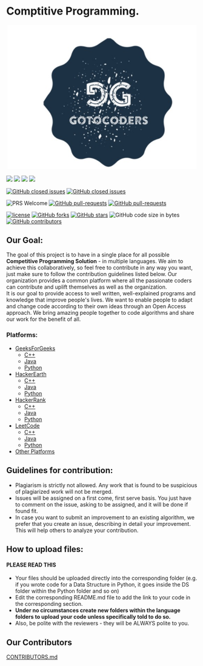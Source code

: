 # Comptitive Programming.

<p align="center">
<img src="https://github.com/GoTo-Coders/GoTo-Coders.github.io/blob/main/logo.jpg" width="500px">
</p>

![](https://img.shields.io/badge/C-00599C?style=for-the-badge&logo=c&logoColor=orange)
![](https://img.shields.io/badge/C%2B%2B-00599C?style=for-the-badge&logo=c%2B%2B&logoColor=orange)
![](https://img.shields.io/badge/Java-ED8B00?style=for-the-badge&logo=java&logoColor=white)
![](https://img.shields.io/badge/Python-FFD43B?style=for-the-badge&logo=python&logoColor=darkgreen)

[![GitHub closed issues](https://img.shields.io/github/issues-raw/GoTo-Coders/Competitive-Programming.svg?style=for-the-badge)](https://github.com/GoTo-Coders/DS-Algo/issues)
[![GitHub closed issues](https://img.shields.io/github/issues-closed-raw/GoTo-Coders/Competitive-Programming.svg?style=for-the-badge)](https://github.com/GoTo-Coders/DS-Algo/issues)

![PRS Welcome](https://img.shields.io/badge/PRs-welcome-brightgreen.svg?style=for-the-badge)
[![GitHub pull-requests](https://img.shields.io/github/issues-pr/GoTo-Coders/Competitive-Programming.svg?style=for-the-badge)](https://github.com/GoTo-Coders/DS-Algo/pulls)
[![GitHub pull-requests](https://img.shields.io/github/issues-pr-closed/GoTo-Coders/Competitive-Programming.svg?style=for-the-badge)](https://github.com/GoTo-Coders/DS-Algo/pulls)

[![license](https://img.shields.io/github/license/GoTo-Coders/Competitive-Programming.svg?style=for-the-badge)](https://github.com/GoTo-Coders/Competitive-Programming/blob/main/LICENSE.md)
[![GitHub forks](https://img.shields.io/github/forks/GoTo-Coders/Competitive-Programming.svg?style=for-the-badge)](https://GitHub.com/GoTo-Coders/Competitive-Programming/network/)
[![GitHub stars](https://img.shields.io/github/stars/GoTo-Coders/Competitive-Programming.svg?style=for-the-badge)](https://GitHub.com/GoTo-Coders/Competitive-Programming/stargazers/)
![GitHub code size in bytes](https://img.shields.io/github/languages/code-size/GoTo-Coders/Competitive-Programming.svg?style=for-the-badge)
[![GitHub contributors](https://img.shields.io/github/contributors/GoTo-Coders/Competitive-Programming.svg?style=for-the-badge)](https://GitHub.com/GoTo-Coders/Competitive-Programming/graphs/contributors/)

  
## Our Goal:
The goal of this project is to have in a single place for all possible **Competitive Programming Solution** - in multiple languages. 
We aim to achieve this collaboratively, so feel free to contribute in any way you want, just make sure to follow the contribution guidelines listed below.
Our organization provides a common platform where all the passionate coders can contribute and uplift themselves as well as the organization.  
It is our goal to provide access to well written, well-explained programs and knowledge that improve people's lives. 
We want to enable people to adapt and change code according to their own ideas through an Open Access approach. 
We bring amazing people together to code algorithms and share our work for the benefit of all.

### Platforms:
  - [GeeksForGeeks](/GeeksForGeeks)
      - [C++](https://github.com/GoTo-Coders/Competitive-Programming/tree/main/GeeksForGeeks/C%20Plus%20Plus)
      - [Java](/GeeksForGeeks/Java)
      - [Python](/GeeksForGeeks/Python)
  - [HackerEarth](/HackerEarth)
      - [C++](https://github.com/GoTo-Coders/Competitive-Programming/tree/main/HackerEarth/C%20Plus%20Plus)
      - [Java](/HackerEarth/Java)
      - [Python](/HackerEarth/Python)
  - [HackerRank](/HackerRank)
      - [C++](https://github.com/GoTo-Coders/Competitive-Programming/tree/main/HackerRank/C%20Plus%20Plus)
      - [Java](/HackerRank/Java)
      - [Python](/HackerRank/Python)
  - [LeetCode](/LeetCode)
      - [C++](https://github.com/GoTo-Coders/Competitive-Programming/tree/main/LeetCode/C%20Plus%20Plus)
      - [Java](/LeetCode/Java)
      - [Python](/LeetCode/Python)
  - [Other Platforms](/Others)

## Guidelines for contribution:
- Plagiarism is strictly not allowed. Any work that is found to be suspicious of plagiarized work will not be merged.
- Issues will be assigned on a first come, first serve basis. You just have to comment on the issue, asking to be assigned, and it will be done if found fit.
- In case you want to submit an improvement to an existing algorithm, we prefer that you create an issue, describing in detail your improvement. This will help others to analyze 
your contribution.

## How to upload files:
#### PLEASE READ THIS
- Your files should be uploaded directly into the corresponding folder (e.g. if you wrote code for a Data Structure in Python, it goes inside the DS folder 
within the Python folder and so on)
- Edit the corresponding README.md file to add the link to your code in the corresponding section.
- **Under no circumstances create new folders within the language folders to upload your code unless specifically told to do so.**
- Also, be polite with the reviewers - they will be ALWAYS polite to you.

## Our Contributors

[CONTRIBUTORS.md](https://github.com/GoTo-Coders/Competitive-Programming/blob/main/CONTRIBUTORS.md)


